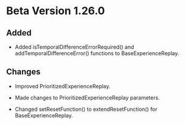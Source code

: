 # Beta Version 1.26.0

## Added

* Added isTemporalDifferenceErrorRequired() and addTemporalDifferenceError() functions to BaseExperienceReplay.

## Changes

* Improved PrioritizedExperienceReplay.

* Made changes to PrioritizedExperienceReplay parameters.

* Changed setResetFunction() to extendResetFunction() for BaseExperienceReplay.
